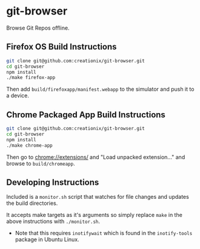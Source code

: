 git-browser
===========

Browse Git Repos offline.

## Firefox OS Build Instructions

```sh
git clone git@github.com:creationix/git-browser.git
cd git-browser
npm install
./make firefox-app
```

Then add `build/firefoxapp/manifest.webapp` to the simulator and push it to a device.

## Chrome Packaged App Build Instructions

```sh
git clone git@github.com:creationix/git-browser.git
cd git-browser
npm install
./make chrome-app
```

Then go to <chrome://extensions/> and "Load unpacked extension..." and browse to `build/chromeapp`.

## Developing Instructions

Included is a `monitor.sh` script that watches for file changes and updates the build directories.

It accepts make targets as it's arguments so simply replace `make` in the above instructions with `./monitor.sh`.

* Note that this requires `inotifywait` which is found in the `inotify-tools` package in Ubuntu Linux.
